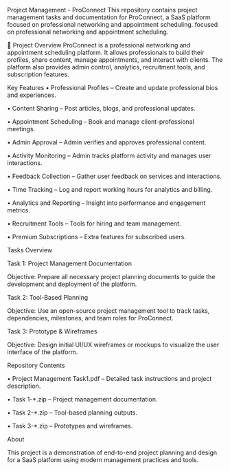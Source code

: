 Project Management - ProConnect
This repository contains project management tasks and documentation for ProConnect, a SaaS platform focused on professional networking and appointment scheduling.
focused on professional networking and appointment scheduling.


📌 Project Overview
ProConnect is a professional networking and appointment scheduling platform. It allows professionals to build their profiles, share content, manage appointments, and interact with clients. The platform also provides admin control, analytics, recruitment tools, and subscription features.


 Key Features
•	Professional Profiles – Create and update professional bios and experiences.

•	Content Sharing – Post articles, blogs, and professional updates.

•	Appointment Scheduling – Book and manage client-professional meetings.

•	Admin Approval – Admin verifies and approves professional content.

•	Activity Monitoring – Admin tracks platform activity and manages user interactions.

•	Feedback Collection – Gather user feedback on services and interactions.

•	Time Tracking – Log and report working hours for analytics and billing.

•	Analytics and Reporting – Insight into performance and engagement metrics.

•	Recruitment Tools – Tools for hiring and team management.

•	Premium Subscriptions – Extra features for subscribed users.


Tasks Overview

Task 1: Project Management Documentation

Objective: Prepare all necessary project planning documents to guide the development and deployment of the platform.

Task 2: Tool-Based Planning

Objective: Use an open-source project management tool to track tasks, dependencies, milestones, and team roles
for ProConnect.

 Task 3: Prototype & Wireframes
 
Objective: Design initial UI/UX wireframes or mockups to visualize the user interface of the platform.

 Repository Contents
 
•	Project Management Task1.pdf – Detailed task instructions and project description.

•	Task 1-*.zip – Project management documentation.

•	Task 2-*.zip – Tool-based planning outputs.

•	Task 3-*.zip – Prototypes and wireframes.


 About
 
This project is a demonstration of end-to-end project planning and design for a SaaS platform using modern management practices and tools.
